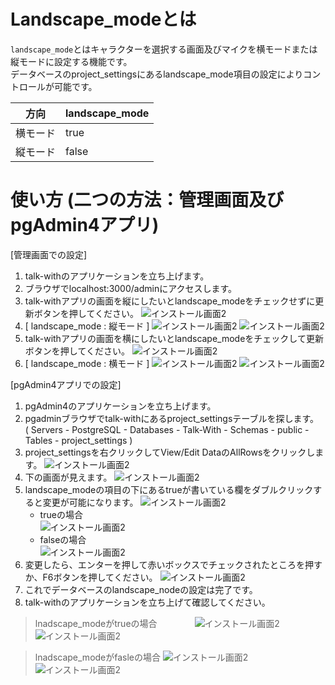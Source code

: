 # Landscape_modeとは
`landscape_mode`とはキャラクターを選択する画面及びマイクを横モードまたは縦モードに設定する機能です。   
データベースのproject_settingsにあるlandscape_mode項目の設定によりコントロールが可能です。


方向 | landscape_mode
---------------|---------- 
横モード | true   
縦モード | false



# 使い方 (二つの方法：管理画面及びpgAdmin4アプリ)

[管理画面での設定]
1. talk-withのアプリケーションを立ち上げます。
2. ブラウザでlocalhost:3000/adminにアクセスします。
3. talk-withアプリの画面を縦にしたいとlandscape_modeをチェックせずに更新ボタンを押してください。
   ![インストール画面2](./images/landscape_mode/landscape_admin_false.png)
4. [ landscape_mode : 縦モード ]
![インストール画面2](./images/landscape_mode/selectPerson(false).png)
![インストール画面2](./images/landscape_mode/chat(false).png)
5. talk-withアプリの画面を横にしたいとlandscape_modeをチェックして更新ボタンを押してください。
   ![インストール画面2](./images/landscape_mode/landscape_admin_true.png)
6. [ landscape_mode : 横モード ]
![インストール画面2](./images/landscape_mode/selectPerson(true).png)
![インストール画面2](./images/landscape_mode/chat(true).png)

  

[pgAdmin4アプリでの設定]

1. pgAdmin4のアプリケーションを立ち上げます。
2. pgadminブラウザでtalk-withにあるproject_settingsテーブルを探します。   
   ( Servers - PostgreSQL - Databases - Talk-With - Schemas - public - Tables - project_settings )
3. project_settingsを右クリックしてView/Edit DataのAllRowsをクリックします。
   ![インストール画面2](./images/pg/pgadmin/open_the_project_settings_table.png)
4. 下の画面が見えます。
   ![インストール画面2](./images/landscape_mode/project_settings.png)
5. landscape_modeの項目の下にあるtrueが書いている欄をダブルクリックすると変更が可能になります。
   ![インストール画面2](./images/landscape_mode/landscape_mode(true).png)
   * trueの場合  
   ![インストール画面2](./images/landscape_mode/check(true).png)
   * falseの場合  
   ![インストール画面2](./images/landscape_mode/check(false).png)
6. 変更したら、エンターを押して赤いボックスでチェックされたところを押すか、F6ボタンを押してください。
   ![インストール画面2](./images/pg/pgadmin//save_data(F6).png)
7. これでデータベースのlandscape_nodeの設定は完了です。
8. talk-withのアプリケーションを立ち上げて確認してください。
> lnadscape_modeがtrueの場合　　　　
![インストール画面2](./images/landscape_mode/selectPerson(true).png)
![インストール画面2](./images/landscape_mode/chat(true).png)

> lnadscape_modeがfasleの場合
![インストール画面2](./images/landscape_mode/selectPerson(false).png)
![インストール画面2](./images/landscape_mode/chat(false).png)
